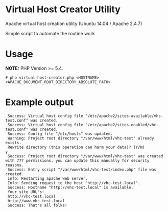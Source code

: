 # Virtual Host Creator Utility
Apache virtual host creation utility (Ubuntu 14.04 / Apache 2.4.7)

Simple script to automate the routine work

# Usage
**NOTE:** PHP Version >= 5.4.

```
# php virtual-host-creator.php <HOSTNAME> <APACHE_DOCUMENT_ROOT_DIRECTORY_ABSOLUTE_PATH>
```
# Example output
```
 Success: Virtual host config file "/etc/apache2/sites-available/vhc-test.conf" was created. 
 Success: Virtual host config file "/etc/apache2/sites-enabled/vhc-test.conf" was created. 
 Success: Config file "/etc/hosts" was updated. 
 Warning: Project root directory "/var/www/html/vhc-test" already exists. 
 Rewrite directory (this operation can harm your data)? (Y/N) 
y
 Success: Project root directory "/var/www/html/vhc-test" was created with 777 permissions, you can update this manually for security reasons. 
 Success: Entry script "/var/www/html/vhc-test/index.php" file was created. 
 Info: Restarting apache web server. 
 Info: Sending request to the host "http://vhc-test.local". 
 Success: Hostname "http://vhc-test.local" is available. 
 Your site URL's: 
 http://vhc-test.local 
 http://www.vhc-test.local 
 Success: That's all folks! 
```
